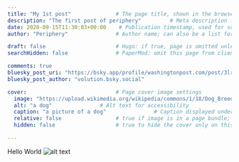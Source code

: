 ```yaml
---
title: "My 1st post"              # The page title, shown in the browser and in listings
description: "The first post of periphery"         # Meta description for SEO and social sharing
date: 2020-09-15T11:30:03+00:00    # Publication timestamp, used for sorting and display
author: "Periphery"               # Author name; can also be a list for multiple authors

draft: false                      # Hugo: if true, page is omitted unless built with --buildDrafts
searchHidden: false               # PaperMod: omit this page from client-side search

comments: true
bluesky_post_uri: "https://bsky.app/profile/washingtonpost.com/post/3lrl42ja75k2x"
bluesky_post_author: "volution.bsky.social"

cover:                            # Page cover image settings
  image: "https://upload.wikimedia.org/wikipedia/commons/1/18/Dog_Breeds.jpg"       # Path or URL to the cover image
  alt: "a dog"               # Alt text for accessibility
  caption: "a picture of a dog"               # Caption displayed under the cover
  relative: false                 # true if image is in a page bundle; false for static files
  hidden: false                   # true to hide the cover only on this page

---
```


Hello World
![alt text](/image.jpg "Title")
